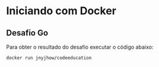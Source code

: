 # Iniciando com Docker

## Desafio Go

Para obter o resultado do desafio executar o código abaixo:
```
docker run jnyjhow/codeeducation
```